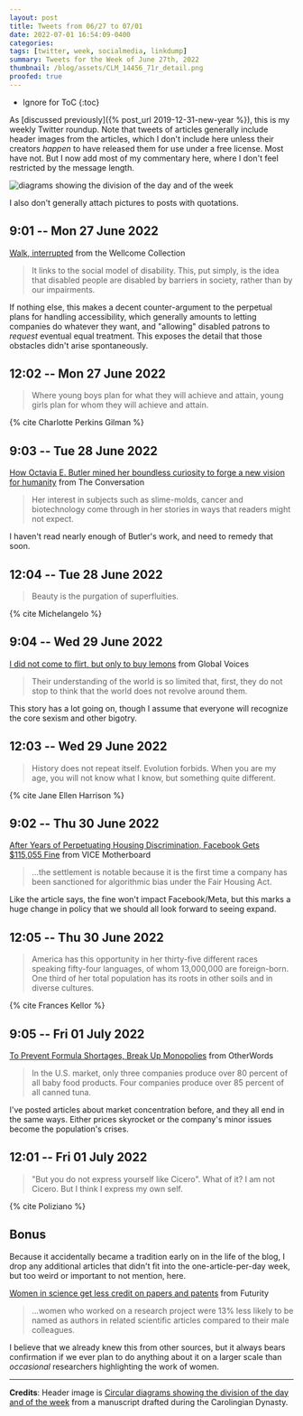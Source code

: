 ```yaml
---
layout: post
title: Tweets from 06/27 to 07/01
date: 2022-07-01 16:54:09-0400
categories:
tags: [twitter, week, socialmedia, linkdump]
summary: Tweets for the Week of June 27th, 2022
thumbnail: /blog/assets/CLM_14456_71r_detail.png
proofed: true
---
```


* Ignore for ToC
{:toc}

As [discussed previously]({% post_url 2019-12-31-new-year %}), this is my weekly Twitter roundup.  Note that tweets of articles generally include header images from the articles, which I don't include here unless their creators *happen* to have released them for use under a free license.  Most have not.  But I now add most of my commentary here, where I don't feel restricted by the message length.

![diagrams showing the division of the day and of the week](/blog/assets/CLM_14456_71r_detail.png "diagrams showing the division of the day and of the week")

I also don't generally attach pictures to posts with quotations.

## 9:01 -- Mon 27 June 2022

[<i class="fab fa-twitter-square"></i>](https://jcolag.github.io/twitter/1541406240479272960) [Walk, interrupted](https://wellcomecollection.org/articles/YqcpuREAACMA6zRa) from the Wellcome Collection

 > It links to the social model of disability. This, put simply, is the idea that disabled people are disabled by barriers in society, rather than by our impairments.

If nothing else, this makes a decent counter-argument to the perpetual plans for handling accessibility, which generally amounts to letting companies do whatever they want, and "allowing" disabled patrons to *request* eventual equal treatment.  This exposes the detail that those obstacles didn't arise spontaneously.

## 12:02 -- Mon 27 June 2022

[<i class="fab fa-twitter-square"></i>](https://jcolag.github.io/twitter/1541451790561857537)

 > Where young boys plan for what they will achieve and attain, young girls plan for whom they will achieve and attain.

{% cite Charlotte Perkins Gilman %}

## 9:03 -- Tue 28 June 2022

[<i class="fab fa-twitter-square"></i>](https://jcolag.github.io/twitter/1541769131703160832) [How Octavia E. Butler mined her boundless curiosity to forge a new vision for humanity](https://theconversation.com/how-octavia-e-butler-mined-her-boundless-curiosity-to-forge-a-new-vision-for-humanity-185342) from The Conversation

 > Her interest in subjects such as slime-molds, cancer and biotechnology come through in her stories in ways that readers might not expect.

I haven't read nearly enough of Butler's work, and need to remedy that soon.

## 12:04 -- Tue 28 June 2022

[<i class="fab fa-twitter-square"></i>](https://jcolag.github.io/twitter/1541814681878163458)

 > Beauty is the purgation of superfluities.

{% cite Michelangelo %}

## 9:04 -- Wed 29 June 2022

[<i class="fab fa-twitter-square"></i>](https://jcolag.github.io/twitter/1542131771566743552) [I did not come to flirt, but only to buy lemons](https://globalvoices.org/2022/06/22/i-did-not-come-to-flirt-but-only-to-buy-lemons/) from Global Voices

 > Their understanding of the world is so limited that, first, they do not stop to think that the world does not revolve around them.

This story has a lot going on, though I assume that everyone will recognize the core sexism and other bigotry.

## 12:03 -- Wed 29 June 2022

[<i class="fab fa-twitter-square"></i>](https://jcolag.github.io/twitter/1542176817808740353)

 > History does not repeat itself. Evolution forbids. When you are my age, you will not know what I know, but something quite different.

{% cite Jane Ellen Harrison %}

## 9:02 -- Thu 30 June 2022

[<i class="fab fa-twitter-square"></i>](https://jcolag.github.io/twitter/1542493656069840898) [After Years of Perpetuating Housing Discrimination, Facebook Gets $115,055 Fine](https://www.vice.com/en/article/jgpx4b/after-years-of-perpetuating-housing-discrimination-facebook-gets-dollar115055-fine) from VICE Motherboard

 > ...the settlement is notable because it is the first time a company has been sanctioned for algorithmic bias under the Fair Housing Act.

Like the article says, the fine won't impact Facebook/Meta, but this marks a huge change in policy that we should all look forward to seeing expand.

## 12:05 -- Thu 30 June 2022

[<i class="fab fa-twitter-square"></i>](https://jcolag.github.io/twitter/1542539709246849026)

 > America has this opportunity in her thirty-five different races speaking fifty-four languages, of whom 13,000,000 are foreign-born. One third of her total population has its roots in other soils and in diverse cultures.

{% cite Frances Kellor %}

## 9:05 -- Fri 01 July 2022

[<i class="fab fa-twitter-square"></i>](https://jcolag.github.io/twitter/1542856798700376065) [To Prevent Formula Shortages, Break Up Monopolies](https://otherwords.org/to-prevent-formula-shortages-break-up-monopolies/) from OtherWords

 > In the U.S. market, only three companies produce over 80 percent of all baby food products. Four companies produce over 85 percent of all canned tuna.

I've posted articles about market concentration before, and they all end in the same ways.  Either prices skyrocket or the company's minor issues become the population's crises.

## 12:01 -- Fri 01 July 2022

[<i class="fab fa-twitter-square"></i>](https://jcolag.github.io/twitter/1542901090546372609)

 > "But you do not express yourself like Cicero". What of it? I am not Cicero. But I think I express my own self.

{% cite Poliziano %}

## Bonus

Because it accidentally became a tradition early on in the life of the blog, I drop any additional articles that didn't fit into the one-article-per-day week, but too weird or important to not mention, here.

<i class="fas fa-square"></i> [Women in science get less credit on papers and patents](https://www.futurity.org/women-in-science-credit-authorship-2758242-2/) from Futurity

 > ...women who worked on a research project were 13% less likely to be named as authors in related scientific articles compared to their male colleagues.

I believe that we already knew this from other sources, but it always bears confirmation if we ever plan to do anything about it on a larger scale than *occasional* researchers highlighting the work of women.

* * *

**Credits**:  Header image is [Circular diagrams showing the division of the day and of the week](https://commons.wikimedia.org/wiki/File:CLM_14456_71r_detail.jpg) from a manuscript drafted during the Carolingian Dynasty.
